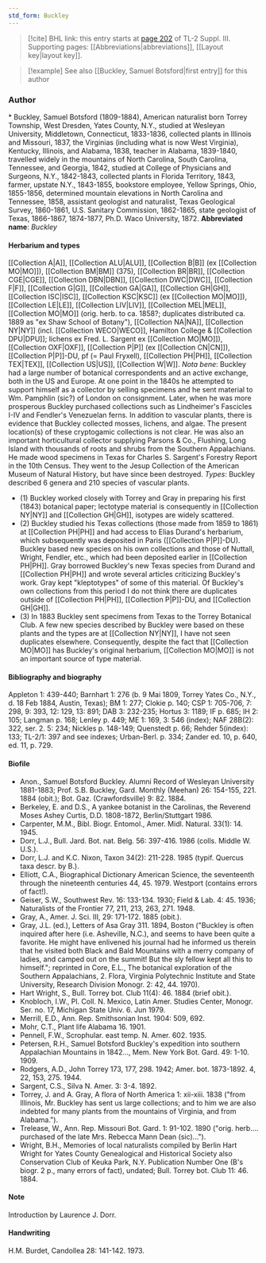 ```yaml
---
std_form: Buckley
---
```


> [!cite] BHL link: this entry starts at [page 202](https://www.biodiversitylibrary.org/page/33266509) of TL-2 Suppl. III.
> Supporting pages: [[Abbreviations|abbreviations]], [[Layout key|layout key]].

> [!example] See also [[Buckley, Samuel Botsford|first entry]] for this author

### Author

\* Buckley, Samuel Botsford (1809-1884), American naturalist born Torrey Township, West Dresden, Yates County, N.Y., studied at Wesleyan University, Middletown, Connecticut, 1833-1836, collected plants in Illinois and Missouri, 1837, the Virginias (including what is now West Virginia), Kentucky, Illinois, and Alabama, 1838, teacher in Alabama, 1839-1840, travelled widely in the mountains of North Carolina, South Carolina, Tennessee, and Georgia, 1842, studied at College of Physicians and Surgeons, N.Y., 1842-1843, collected plants in Florida Territory, 1843, farmer, upstate N.Y., 1843-1855, bookstore employee, Yellow Springs, Ohio, 1855-1856, determined mountain elevations in North Carolina and Tennessee, 1858, assistant geologist and naturalist, Texas Geological Survey, 1860-1861, U.S. Sanitary Commission, 1862-1865, state geologist of Texas, 1866-1867, 1874-1877, Ph.D. Waco University, 1872. 
**Abbreviated name**: *Buckley*

#### Herbarium and types

[[Collection A|A]], [[Collection ALU|ALU]], [[Collection B|B]] (ex [[Collection MO|MO]]), [[Collection BM|BM]] (375), [[Collection BR|BR]], [[Collection CGE|CGE]], [[Collection DBN|DBN]], [[Collection DWC|DWC]], [[Collection F|F]], [[Collection G|G]], [[Collection GA|GA]], [[Collection GH|GH]], [[Collection ISC|ISC]], [[Collection KSC|KSC]] (ex [[Collection MO|MO]]), [[Collection LE|LE]], [[Collection LIV|LIV]], [[Collection MEL|MEL]], [[Collection MO|MO]] (orig. herb. to ca. 1858?; duplicates distributed ca. 1889 as "ex Shaw School of Botany"), [[Collection NA|NA]], [[Collection NY|NY]] (incl. [[Collection WECO|WECO]], Hamilton College & [[Collection DPU|DPU]]; lichens ex Fred. L. Sargent ex [[Collection MO|MO]]), [[Collection OXF|OXF]], [[Collection P|P]] (ex [[Collection CN|CN]]), [[Collection P|P]]-DU, pf (= Paul Fryxell), [[Collection PH|PH]], [[Collection TEX|TEX]], [[Collection US|US]], [[Collection W|W]].
*Nota bene*: Buckley had a large number of botanical correspondents and an active exchange, both in the US and Europe. At one point in the 1840s he attempted to support himself as a collector by selling specimens and he sent material to Wm. Pamphlin (sic?) of London on consignment. Later, when he was more prosperous Buckley purchased collections such as Lindheimer's Fascicles I-IV and Fendler's Venezuelan ferns.
In addition to vascular plants, there is evidence that Buckley collected mosses, lichens, and algae. The present location(s) of these cryptogamic collections is not clear. He was also an important horticultural collector supplying Parsons & Co., Flushing, Long Island with thousands of roots and shrubs from the Southern Appalachians. He made wood specimens in Texas for Charles S. Sargent's Forestry Report in the 10th Census. They went to the Jesup Collection of the American Museum of Natural History, but have since been destroyed.
*Types*: Buckley described 6 genera and 210 species of vascular plants.
- (1) Buckley worked closely with Torrey and Gray in preparing his first (1843) botanical paper; lectotype material is consequently in [[Collection NY|NY]] and [[Collection GH|GH]], isotypes are widely scattered.
- (2) Buckley studied his Texas collections (those made from 1859 to 1861) at [[Collection PH|PH]] and had access to Elias Durand's herbarium, which subsequently was deposited in Paris ([[Collection P|P]]-DU). Buckley based new species on his own collections and those of Nuttall, Wright, Fendler, etc., which had been deposited earlier in [[Collection PH|PH]]. Gray borrowed Buckley's new Texas species from Durand and [[Collection PH|PH]] and wrote several articles criticizing Buckley's work. Gray kept "kleptotypes" of some of this material. Of Buckley's own collections from this period I do not think there are duplicates outside of [[Collection PH|PH]], [[Collection P|P]]-DU, and [[Collection GH|GH]].
- (3) In 1883 Buckley sent specimens from Texas to the Torrey Botanical Club. A few new species described by Buckley were based on these plants and the types are at [[Collection NY|NY]], I have not seen duplicates elsewhere.
Consequently, despite the fact that [[Collection MO|MO]] has Buckley's original herbarium, [[Collection MO|MO]] is not an important source of type material.

#### Bibliography and biography

Appleton 1: 439-440; Barnhart 1: 276 (b. 9 Mai 1809, Torrey Yates Co., N.Y., d. 18 Feb 1884, Austin, Texas); BM 1: 277; Clokie p. 140; CSP 1: 705-706, 7: 298, 9: 393, 12: 129, 13: 891; DAB 3: 232-235; Hortus 3: 1189; IF p. 685; IH 2: 105; Langman p. 168; Lenley p. 449; ME 1: 169, 3: 546 (index); NAF 28B(2): 322, ser. 2. 5: 234; Nickles p. 148-149; Quenstedt p. 66; Rehder 5(index): 133; TL-2/1: 397 and see indexes; Urban-Berl. p. 334; Zander ed. 10, p. 640, ed. 11, p. 729.

#### Biofile

- Anon., Samuel Botsford Buckley. Alumni Record of Wesleyan University 1881-1883; Prof. S.B. Buckley, Gard. Monthly (Meehan) 26: 154-155, 221. 1884 (obit.); Bot. Gaz. (Crawfordsville) 9: 82. 1884.
- Berkeley, E. and D.S., A yankee botanist in the Carolinas, the Reverend Moses Ashey Curtis, D.D. 1808-1872, Berlin/Stuttgart 1986.
- Carpenter, M.M., Bibl. Biogr. Entomol., Amer. Midl. Natural. 33(1): 14. 1945.
- Dorr, L.J., Bull. Jard. Bot. nat. Belg. 56: 397-416. 1986 (colls. Middle W. U.S.).
- Dorr, L.J. and K.C. Nixon, Taxon 34(2): 211-228. 1985 (typif. Quercus taxa descr. by B.).
- Elliott, C.A., Biographical Dictionary American Science, the seventeenth through the nineteenth centuries 44, 45. 1979. Westport (contains errors of fact!).
- Geiser, S.W., Southwest Rev. 16: 133-134. 1930; Field & Lab. 4: 45. 1936; Naturalists of the Frontier 77, 211, 213, 263, 271. 1948.
- Gray, A., Amer. J. Sci. III, 29: 171-172. 1885 (obit.).
- Gray, J.L. (ed.), Letters of Asa Gray 311. 1894, Boston ("Buckley is often inquired after here (i.e. Asheville, N.C.), and seems to have been quite a favorite. He might have enlivened his journal had he informed us therein that he visited both Black and Bald Mountains with a merry company of ladies, and camped out on the summit! But the sly fellow kept all this to himself."; reprinted in Core, E.L., The botanical exploration of the Southern Appalachians, 2. Flora, Virginia Polytechnic Institute and State University, Research Division Monogr. 2: 42, 44. 1970).
- Hart Wright, S., Bull. Torrey bot. Club 11(4): 46. 1884 (brief obit.).
- Knobloch, I.W., Pl. Coll. N. Mexico, Latin Amer. Studies Center, Monogr. Ser. no. 17, Michigan State Univ. 6. Jun 1979.
- Merrill, E.D., Ann. Rep. Smithsonian Inst. 1904: 509, 692.
- Mohr, C.T., Plant life Alabama 16. 1901.
- Pennell, F.W., Scrophular. east temp. N. Amer. 602. 1935.
- Petersen, R.H., Samuel Botsford Buckley's expedition into southern Appalachian Mountains in 1842..., Mem. New York Bot. Gard. 49: 1-10. 1909.
- Rodgers, A.D., John Torrey 173, 177, 298. 1942; Amer. bot. 1873-1892. 4, 22, 153, 275. 1944.
- Sargent, C.S., Silva N. Amer. 3: 3-4. 1892.
- Torrey, J. and A. Gray, A flora of North America 1: xii-xiii. 1838 ("from Illinois, Mr. Buckley has sent us large collections; and to him we are also indebted for many plants from the mountains of Virginia, and from Alabama.").
- Trelease, W., Ann. Rep. Missouri Bot. Gard. 1: 91-102. 1890 ("orig. herb.... purchased of the late Mrs. Rebecca Mann Dean (sic)...").
- Wright, B.H., Memories of local naturalists compiled by Berlin Hart Wright for Yates County Genealogical and Historical Society also Conservation Club of Keuka Park, N.Y. Publication Number One (B's biogr. 2 p., many errors of fact), undated; Bull. Torrey bot. Club 11: 46. 1884.

#### Note

Introduction by Laurence J. Dorr.

#### Handwriting

H.M. Burdet, Candollea 28: 141-142. 1973.

